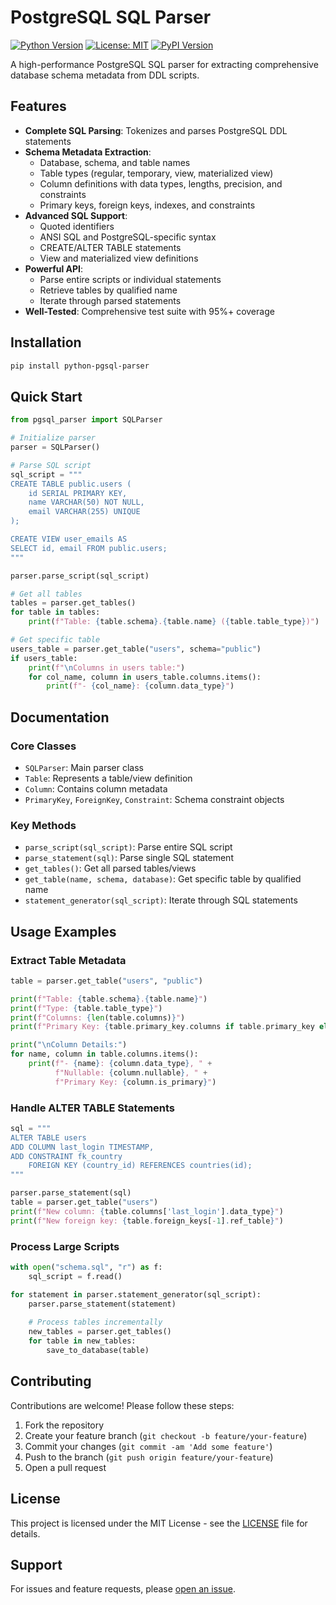 # PostgreSQL SQL Parser

[![Python Version](https://img.shields.io/badge/python-3.7%2B-blue.svg)](https://www.python.org/downloads/)
[![License: MIT](https://img.shields.io/badge/License-MIT-yellow.svg)](https://opensource.org/licenses/MIT)
[![PyPI Version](https://img.shields.io/pypi/v/python-pgsql-parser.svg)](https://pypi.org/project/python-pgsql-parser/)

A high-performance PostgreSQL SQL parser for extracting comprehensive database schema metadata from DDL scripts.

## Features

- **Complete SQL Parsing**: Tokenizes and parses PostgreSQL DDL statements
- **Schema Metadata Extraction**:
  - Database, schema, and table names
  - Table types (regular, temporary, view, materialized view)
  - Column definitions with data types, lengths, precision, and constraints
  - Primary keys, foreign keys, indexes, and constraints
- **Advanced SQL Support**:
  - Quoted identifiers
  - ANSI SQL and PostgreSQL-specific syntax
  - CREATE/ALTER TABLE statements
  - View and materialized view definitions
- **Powerful API**:
  - Parse entire scripts or individual statements
  - Retrieve tables by qualified name
  - Iterate through parsed statements
- **Well-Tested**: Comprehensive test suite with 95%+ coverage

## Installation

```bash
pip install python-pgsql-parser
```

## Quick Start

```python
from pgsql_parser import SQLParser

# Initialize parser
parser = SQLParser()

# Parse SQL script
sql_script = """
CREATE TABLE public.users (
    id SERIAL PRIMARY KEY,
    name VARCHAR(50) NOT NULL,
    email VARCHAR(255) UNIQUE
);

CREATE VIEW user_emails AS
SELECT id, email FROM public.users;
"""

parser.parse_script(sql_script)

# Get all tables
tables = parser.get_tables()
for table in tables:
    print(f"Table: {table.schema}.{table.name} ({table.table_type})")

# Get specific table
users_table = parser.get_table("users", schema="public")
if users_table:
    print(f"\nColumns in users table:")
    for col_name, column in users_table.columns.items():
        print(f"- {col_name}: {column.data_type}")
```

## Documentation

### Core Classes

- `SQLParser`: Main parser class
- `Table`: Represents a table/view definition
- `Column`: Contains column metadata
- `PrimaryKey`, `ForeignKey`, `Constraint`: Schema constraint objects

### Key Methods

- `parse_script(sql_script)`: Parse entire SQL script
- `parse_statement(sql)`: Parse single SQL statement
- `get_tables()`: Get all parsed tables/views
- `get_table(name, schema, database)`: Get specific table by qualified name
- `statement_generator(sql_script)`: Iterate through SQL statements

## Usage Examples

### Extract Table Metadata

```python
table = parser.get_table("users", "public")

print(f"Table: {table.schema}.{table.name}")
print(f"Type: {table.table_type}")
print(f"Columns: {len(table.columns)}")
print(f"Primary Key: {table.primary_key.columns if table.primary_key else None}")

print("\nColumn Details:")
for name, column in table.columns.items():
    print(f"- {name}: {column.data_type}, " +
          f"Nullable: {column.nullable}, " +
          f"Primary Key: {column.is_primary}")
```

### Handle ALTER TABLE Statements

```python
sql = """
ALTER TABLE users 
ADD COLUMN last_login TIMESTAMP,
ADD CONSTRAINT fk_country 
    FOREIGN KEY (country_id) REFERENCES countries(id);
"""

parser.parse_statement(sql)
table = parser.get_table("users")
print(f"New column: {table.columns['last_login'].data_type}")
print(f"New foreign key: {table.foreign_keys[-1].ref_table}")
```

### Process Large Scripts

```python
with open("schema.sql", "r") as f:
    sql_script = f.read()

for statement in parser.statement_generator(sql_script):
    parser.parse_statement(statement)
    
    # Process tables incrementally
    new_tables = parser.get_tables()
    for table in new_tables:
        save_to_database(table)
```

## Contributing

Contributions are welcome! Please follow these steps:

1. Fork the repository
2. Create your feature branch (`git checkout -b feature/your-feature`)
3. Commit your changes (`git commit -am 'Add some feature'`)
4. Push to the branch (`git push origin feature/your-feature`)
5. Open a pull request

## License

This project is licensed under the MIT License - see the [LICENSE](LICENSE) file for details.

## Support

For issues and feature requests, please [open an issue](https://github.com/yourusername/python-pgsql-parser/issues).